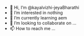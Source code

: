 - 👋 Hi, I’m @kayalvizhi-jeyaBharathi
- 👀 I’m interested in nothing
- 🌱 I’m currently learning aem
- 💞️ I’m looking to collaborate on ...
- 📫 How to reach me ...

<!---
kayalvizhi-jeyaBharathi/kayalvizhi-jeyaBharathi is a ✨ special ✨ repository because its `README.md` (this file) appears on your GitHub profile.
You can click the Preview link to take a look at your changes.
--->
